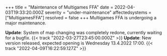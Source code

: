 ﻿+++
title = "Maintenance of Multigames FFA"
date = 2022-04-03T19:33:20.000Z
severity = "under-maintenance"
affectedsystems = ["MultigamesFFA"]
resolved = false
+++
Multigames FFA is undergoing a major maintenance.

**Update**: System of map changing was completely redone, currently waiting for a bugfix. {{< track "2022-03-27T23:45:00.000Z" >}}
**Update**: New version released, expected opening is Wednesday 13.4.2022 17:00. {{< track "2022-04-09T16:22:59.127Z" >}}
